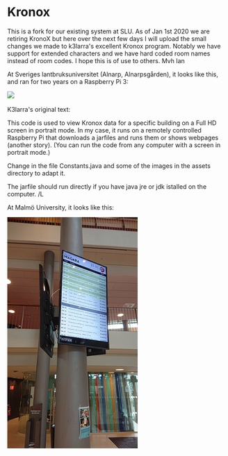 # Kronox

This is a fork for our existing system at SLU. As of Jan 1st 2020 we are retiring KronoX but here over the next few days I will upload the small changes we made to k3larra's excellent Kronox program. Notably we have support for extended characters and we have hard coded room names instead of room codes. I hope this is of use to others. Mvh Ian

At Sveriges lantbruksuniversitet (Alnarp, Alnarpsgården), it looks like this, and ran for two years on a Raspberry Pi 3:

![](KronoxScreen/kronoxSLU.jpg)

K3larra's original text:

This code is used to view Kronox data for a specific building on a Full HD screen in portrait mode.
In my case, it runs on a remotely controlled Raspberry Pi that downloads a jarfiles and runs them or shows webpages (another story). 
(You can run the code from any computer with a screen in portrait mode.)

Change in the file Constants.java and some of the images in the assets directory to adapt it.

The jarfile should run directly if you have java jre or jdk istalled on the computer.
/L

At Malmö University, it looks like this:

![](KronoxScreen/Kronox.jpg)
